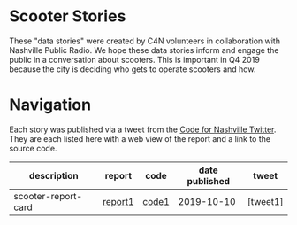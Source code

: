# Scooter Stories
These "data stories" were created by C4N volunteers in collaboration with Nashville Public Radio.
We hope these data stories inform and engage the public in a conversation about scooters.
This is important in Q4 2019 because the city is deciding who gets to operate scooters and how.

# Navigation
Each story was published via a tweet from the [Code for Nashville Twitter].
They are each listed here with a web view of the report and a link to the source code.


| description         | report    | code    | date published | tweet    |
|---------------------|-----------|---------|----------------|----------|
| scooter-report-card | [report1] | [code1] | 2019-10-10     | [tweet1] |


[Code for Nashville Twitter]: https://twitter.com/code4nashville
[report1]: ./scooter-report-card/scooter-report-card.html
[code1]: ./scooter-report-card/
